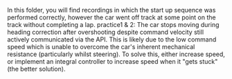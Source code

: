 In this folder, you will find recordings in which the start up sequence was performed correctly, however the car went off track at some point on the track without completing a lap.
practice1 & 2: The car stops moving during heading correction after overshooting despite command velocity still actively communicated via the API. This is likely due to the low command speed which is unable to overcome the car's inherent mechanical resistance (particularly whilst steering). To solve this, either increase speed, or implement an integral controller to increase speed when it "gets stuck" (the better solution).
